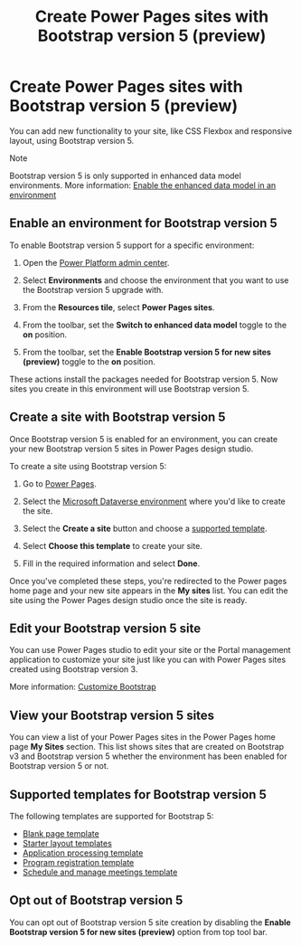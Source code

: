 ﻿---
title: Create Power Pages sites with Bootstrap version 5 (preview)
description: Learn how to create Power Pages sites with Bootstrap version 5.
author: 
ms.topic: conceptual
ms.custom: 
ms.date: 09/11/2023
ms.subservice:
ms.author: 
ms.reviewer: kkendrick
contributors:
    - ProfessorKendrick
---

# Create Power Pages sites with Bootstrap version 5 (preview)

You can add new functionality to your site, like CSS Flexbox and responsive layout, using Bootstrap version 5.

>[!NOTE]
> Bootstrap version 5 is only supported in enhanced data model environments. More information: [Enable the enhanced data model in an environment](https://learn.microsoft.com/power-pages/admin/enhanced-data-model#enable-the-enhanced-data-model-in-an-environment)

## Enable an environment for Bootstrap version 5

To enable Bootstrap version 5 support for a specific environment:

1. Open the [Power Platform admin center](https://admin.powerplatform.microsoft.com/).

1. Select **Environments** and choose the environment that you want to use the Bootstrap version 5 upgrade with.

1. From the **Resources tile**, select **Power Pages sites**.

1. From the toolbar, set the **Switch to enhanced data model** toggle to the **on** position.

1. From the toolbar, set the **Enable Bootstrap version 5 for new sites (preview)** toggle to the **on** position. 

These actions install the packages needed for Bootstrap version 5. Now sites you create in this environment will use Bootstrap version 5.

## Create a site with Bootstrap version 5

Once Bootstrap version 5 is enabled for an environment, you can create your new Bootstrap version 5 sites in Power Pages design studio.

To create a site using Bootstrap version 5:

1. Go to [Power Pages](https://make.powerpages.microsoft.com/).
 
1. Select the [Microsoft Dataverse environment](/power-platform/admin/environments-overview) where you'd like to create the site. 

1. Select the **Create a site** button and choose a [supported template](#templates-supported-for-bootstrap-version-5).

1. Select **Choose this template** to create your site.

1. Fill in the required information and select **Done**. 

Once you've completed these steps, you're redirected to the Power pages home page and your new site appears in the **My sites** list. You can edit the site using the Power Pages design studio once the site is ready.

## Edit your Bootstrap version 5 site

You can use Power Pages studio to edit your site or the Portal management application to customize your site just like you can with Power Pages sites created using Bootstrap version 3.

More information: [Customize Bootstrap](../configure/bootstrap-overview.md#customize-bootstrap)

## View your Bootstrap version 5 sites

You can view a list of your Power Pages sites in the Power Pages home page **My Sites** section. This list shows sites that are created on Bootstrap v3 and Bootstrap version 5 whether the environment has been enabled for Bootstrap version 5 or not.

## Supported templates for Bootstrap version 5

The following templates are supported for Bootstrap 5:

- [Blank page template](../templates/blank.md)
- [Starter layout templates](../templates/starter-layout.md)
- [Application processing template](../templates/building-permit.md)
- [Program registration template](../templates/after-school.md)
- [Schedule and manage meetings template](../templates/book-a-meeting.md)

## Opt out of Bootstrap version 5

You can opt out of Bootstrap version 5 site creation by disabling the **Enable Bootstrap version 5 for new sites (preview)** option from top tool bar.

